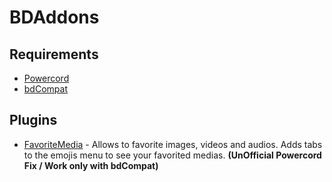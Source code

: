 # BDAddons

## Requirements
- [Powercord](https://powercord.dev/)
- [bdCompat](https://github.com/Juby210/bdCompat)

## Plugins
 - [FavoriteMedia](https://github.com/0x03c/BDAddons/tree/main/plugins/FavoriteMedia) - Allows to favorite images, videos and audios. Adds tabs to the emojis menu to see your favorited medias. 
**(UnOfficial Powercord Fix / Work only with bdCompat)**
